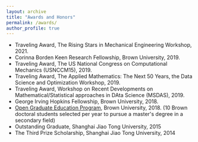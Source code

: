 ```yaml
---
layout: archive
title: "Awards and Honors"
permalink: /awards/
author_profile: true
---
```


- Traveling Award, The Rising Stars in Mechanical Engineering Workshop, 2021.
- Corinna Borden Keen Research Fellowship, Brown University, 2019.
- Traveling Award, The US National Congress on Computational Mechanics (USNCCM15), 2019.
- Traveling Award, The Applied Mathematics: The Next 50 Years, the Data Science and Optimization Workshop, 2019.
- Traveling Award, Workshop on Recent Developments on Mathematical/Statistical approaches in DAta Science (MSDAS), 2019.
- George Irving Hopkins Fellowship, Brown University, 2018.
- [Open Graduate Education Program](https://www.brown.edu/academics/gradschool/opengraduateeducation), Brown University, 2018. (10 Brown doctoral students selected per year to pursue a master's degree in a secondary field)
- Outstanding Graduate, Shanghai Jiao Tong University, 2015
- The Third Prize Scholarship, Shanghai Jiao Tong University, 2014
